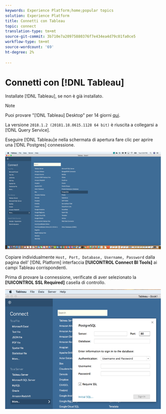 ```yaml
---
keywords: Experience Platform;home;popular topics
solution: Experience Platform
title: Connetti con Tableau
topic: connect
translation-type: tm+mt
source-git-commit: 3b710e7a20975880376f7e434ea4d79c01fa0ce5
workflow-type: tm+mt
source-wordcount: '69'
ht-degree: 2%

---
```



# Connetti con [!DNL Tableau]

Installate [!DNL Tableau], se non è già installato.

>[!NOTE]
>
>Puoi provare &quot;[!DNL Tableau] Desktop&quot; per 14 giorni [qui](https://www.tableau.com/products/desktop/download).
>    
> La versione `2018.1.2 (20181.18.0615.1128 64 bit)` è riuscita a collegarsi a [!DNL Query Service].

Eseguire [!DNL Tableau]e nella schermata di apertura fare clic per aprire una [!DNL Postgres] connessione.

![Immagine](../images/clients/tableau/open-connection.png)

Copiare individualmente `Host, Port, Database, Username, Password` dalla pagina dell’ [!DNL Platform] interfaccia **[!UICONTROL Connect BI Tools]** ai campi Tableau corrispondenti.

Prima di provare la connessione, verificate di aver selezionato la **[!UICONTROL SSL Required]** casella di controllo.

![Immagine](../images/clients/tableau/ssl-required.png)